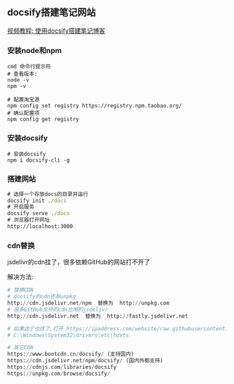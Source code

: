 ## docsify搭建笔记网站

[视频教程: 使用docsify搭建笔记博客](https://b23.tv/fkISrYw)

### 安装node和npm

```shell
cmd 命令行提示符
# 查看版本:
node -v
npm -v

# 配置淘宝源
npm config set registry https://registry.npm.taobao.org/
# 确认配置项
npm config get registry
```



### 安装docsify

```shell
# 安装docsify
npm i docsify-cli -g
```



### 搭建网站

```cmd
# 选择一个存放docs的目录并运行
docsify init ./docs
# 开启服务
docsify serve ./docs
# 浏览器打开网址
http://localhost:3000
```



### cdn替换

jsdelivr的cdn挂了，很多依赖GitHub的网站打不开了

解决方法: 

```python
# 替换CDN 
# docsify的cdn还有unpkg
http://cdn.jsdelivr.net/npm  替换为  http://unpkg.com
# 很多GitHub文件的cdn也用的jsdelivr
http://cdn.jsdelivr.net  替换为  http://fastly.jsdelivr.net

# 如果这个也挂了,打开 https://ipaddress.com/website/raw.githubusercontent.com 将ip地址复制到host文件
# C:\Windows\System32\drivers\etc\hosts

# 其它CDN
https://www.bootcdn.cn/docsify/ (支持国内)
https://cdn.jsdelivr.net/npm/docsify/ (国内外都支持)
https://cdnjs.com/libraries/docsify
https://unpkg.com/browse/docsify/
```















